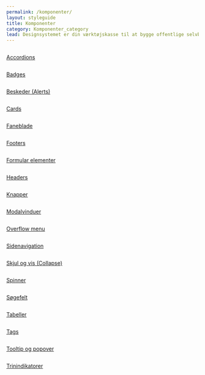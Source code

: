 ```yaml
---
permalink: /komponenter/
layout: styleguide
title: Komponenter
category: Komponenter_category
lead: Designsystemet er din værktøjskasse til at bygge offentlige selvbetjeningsløsninger. Designsystemet gør det let og hurtigt at bygge løsninger, som er konsistente og logiske for brugeren. 
---
```

<div class="row">
  <div class="col-12 col-md-4">
      <div class="demo-component-box">
          <a href="/komponenter/accordions/" class="demo-component-box__img componenent-box" aria-hidden="true" tabindex="-1">
              <img src="{{ site.baseurl }}/img/componenticons/Accordion.svg" alt="">
          </a>
          <p><a href="/komponenter/accordions/">Accordions</a></p>
      </div>
  </div>
  <div class="col-12 col-md-4">
    <div class="demo-component-box">
        <a href="/komponenter/badges/" class="demo-component-box__img componenent-box" aria-hidden="true" tabindex="-1">
            <img src="{{ site.baseurl }}/img/componenticons/Badges.svg" alt="">
        </a>
        <p><a href="/komponenter/badges/">Badges</a></p>
    </div>
  </div>
  <div class="col-12 col-md-4">
    <div class="demo-component-box">
        <a href="/komponenter/beskeder/" class="demo-component-box__img componenent-box" aria-hidden="true" tabindex="-1">
            <img src="{{ site.baseurl }}/img/componenticons/Beskeder.svg" alt="">
        </a>
        <p><a href="/komponenter/beskeder/">Beskeder (Alerts)</a></p>
    </div>
  </div>
  <div class="col-12 col-md-4">
    <div class="demo-component-box">
        <a href="/komponenter/cards/" class="demo-component-box__img componenent-box" aria-hidden="true" tabindex="-1">
            <img src="{{ site.baseurl }}/img/componenticons/Cards.svg" alt="">
        </a>
        <p><a href="/komponenter/cards/">Cards</a></p>
    </div>
  </div>
  <div class="col-12 col-md-4">
    <div class="demo-component-box">
        <a href="/komponenter/tabnav/" class="demo-component-box__img componenent-box" aria-hidden="true" tabindex="-1">
            <img src="{{ site.baseurl }}/img/componenticons/Tabs.svg" alt="">
        </a>
        <p><a href="/komponenter/tabnav/">Faneblade</a></p>
    </div>
  </div>
  <div class="col-12 col-md-4">
    <div class="demo-component-box">
        <a href="/komponenter/footers/" class="demo-component-box__img componenent-box" aria-hidden="true" tabindex="-1">
            <img src="{{ site.baseurl }}/img/componenticons/Footer.svg" alt="">
        </a>
        <p><a href="/komponenter/footers/">Footers</a></p>
    </div>
  </div>
  <div class="col-12 col-md-4">
    <div class="demo-component-box">
        <a href="/komponenter/form-controls/" class="demo-component-box__img componenent-box" aria-hidden="true" tabindex="-1">
            <img src="{{ site.baseurl }}/img/componenticons/Form.svg" alt="">
        </a>
        <p><a href="/komponenter/form-controls/">Formular elementer</a></p>
    </div>
  </div>
  <div class="col-12 col-md-4">
    <div class="demo-component-box">
        <a href="/komponenter/headers/" class="demo-component-box__img componenent-box" aria-hidden="true" tabindex="-1">
            <img src="{{ site.baseurl }}/img/componenticons/Header.svg" alt="">
        </a>
        <p><a href="/komponenter/headers/">Headers</a></p>
    </div>
  </div>
  <div class="col-12 col-md-4">
    <div class="demo-component-box">
        <a href="/komponenter/buttons/" class="demo-component-box__img componenent-box" aria-hidden="true" tabindex="-1">
            <img src="{{ site.baseurl }}/img/componenticons/Knapper.svg" alt="">
        </a>
        <p><a href="/komponenter/buttons/">Knapper</a></p>
    </div>
  </div>
  <div class="col-12 col-md-4">
    <div class="demo-component-box">
        <a href="/komponenter/modals/" class="demo-component-box__img componenent-box" aria-hidden="true" tabindex="-1">
            <img src="{{ site.baseurl }}/img/componenticons/Modal.svg" alt="">
        </a>
        <p><a href="/komponenter/modals/">Modalvinduer</a></p>
    </div>
  </div>
  <div class="col-12 col-md-4">
    <div class="demo-component-box">
        <a href="/komponenter/overflowmenu/" class="demo-component-box__img componenent-box" aria-hidden="true" tabindex="-1">
            <img src="{{ site.baseurl }}/img/componenticons/Overflow menu.svg" alt="">
        </a>
        <p><a href="/komponenter/overflowmenu/">Overflow menu</a></p>
    </div>
  </div>
  <div class="col-12 col-md-4">
    <div class="demo-component-box">
        <a href="/komponenter/sidenav/" class="demo-component-box__img componenent-box" aria-hidden="true" tabindex="-1">
            <img src="{{ site.baseurl }}/img/componenticons/Sidenavigation.svg" alt="">
        </a>
        <p><a href="/komponenter/sidenav/">Sidenavigation</a></p>
    </div>
  </div>
  <div class="col-12 col-md-4">
    <div class="demo-component-box">
        <a href="/komponenter/collapse/" class="demo-component-box__img componenent-box" aria-hidden="true" tabindex="-1">
            <img src="{{ site.baseurl }}/img/componenticons/Skjul+vis (collapse).svg" alt="">
        </a>
        <p><a href="/komponenter/collapse/">Skjul og vis (Collapse)</a></p>
    </div>
  </div>
  <div class="col-12 col-md-4">
    <div class="demo-component-box">
        <a href="/komponenter/spinner/" class="demo-component-box__img componenent-box" aria-hidden="true" tabindex="-1">
            <img src="{{ site.baseurl }}/img/componenticons/Spinner.svg" alt="">
        </a>
        <p><a href="/komponenter/spinner/">Spinner</a></p>
    </div>
  </div>
  <div class="col-12 col-md-4">
    <div class="demo-component-box">
        <a href="/komponenter/search/" class="demo-component-box__img componenent-box" aria-hidden="true" tabindex="-1">
            <img src="{{ site.baseurl }}/img/componenticons/Soegefelt.svg" alt="">
        </a>
        <p><a href="/komponenter/search/">Søgefelt</a></p>
    </div>
  </div>
  <div class="col-12 col-md-4">
    <div class="demo-component-box">
        <a href="/komponenter/tables/" class="demo-component-box__img componenent-box" aria-hidden="true" tabindex="-1">
            <img src="{{ site.baseurl }}/img/componenticons/Tabeller.svg" alt="">
        </a>
        <p><a href="/komponenter/tables/">Tabeller</a></p>
    </div>
  </div>
  <div class="col-12 col-md-4">
    <div class="demo-component-box">
        <a href="/komponenter/tags/" class="demo-component-box__img componenent-box" aria-hidden="true" tabindex="-1">
            <img src="{{ site.baseurl }}/img/componenticons/Tags.svg" alt="">
        </a>
        <p><a href="/komponenter/tags/">Tags</a></p>
    </div>
  </div>
  <div class="col-12 col-md-4">
    <div class="demo-component-box">
        <a href="/komponenter/tooltip/" class="demo-component-box__img componenent-box" aria-hidden="true" tabindex="-1">
            <img src="{{ site.baseurl }}/img/componenticons/Tooltip.svg" alt="">
        </a>
        <p><a href="/komponenter/tooltip/">Tooltip og popover</a></p>
    </div>
  </div>
  <div class="col-12 col-md-4">
    <div class="demo-component-box">
        <a href="/komponenter/trinindikatorer/" class="demo-component-box__img componenent-box" aria-hidden="true" tabindex="-1">
            <img src="{{ site.baseurl }}/img/componenticons/Trinindikatorer.svg" alt="">
        </a>
        <p><a href="/komponenter/trinindikatorer/">Trinindikatorer</a></p>
    </div>
  </div>
</div>
